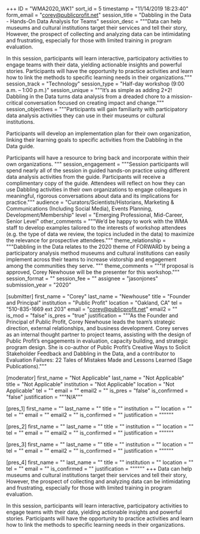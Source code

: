 +++
ID = "WMA2020_WK1"
sort_id = 5
timestamp = "11/14/2019 18:23:40"
form_email = "corey@publicprofit.net"
session_title = "Dabbling in the Data - Hands-On Data Analysis for Teams"
session_desc = """Data can help museums and cultural institutions target their services and tell their story,  However, the prospect of collecting and analyzing data can be intimidating and frustrating, especially for those with limited training in program evaluation.

In this session, participants will learn interactive, participatory activities to engage teams with their data, yielding actionable insights and powerful stories. Participants will have the opportunity to practice activities and learn how to link the methods to specific learning needs in their organizations."""
session_track = "Technology"
session_type = "Half-day workshop (9:00 a.m. – 1:00 p.m.)"
session_unique = """It’s as simple as adding 2+2! Dabbling in the Data turns data analysis from a dreaded chore to a mission-critical conversation focused on creating impact and change."""
session_objectives = """Participants will gain familiarity with participatory data analysis activities they can use in their museums or cultural institutions.

Participants will develop an implementation plan for their own organization, linking their learning goals to specific activities from the Dabbling in the Data guide.

Participants will have a resource to bring back and incorporate within their own organizations.
"""
session_engagement = """Session participants will spend nearly all of the session in guided hands-on practice using different data analysis activities from the guide. Participants will receive a complimentary copy of the guide. Attendees will reflect on how they can use Dabbling activities in their own organizations to engage colleagues in meaningful, rigorous conversations about data and its implications for practice."""
audience = "Curators/Scientists/Historians, Marketing & Communications (Including Social Media), Events Planning, Development/Membership"
level = "Emerging Professional, Mid-Career, Senior Level"
other_comments = """We’d be happy to work with the WMA staff to develop examples tailored to the interests of workshop attendees (e.g. the type of data we review, the topics included in the data) to maximize the relevance for prospective attendees."""
theme_relationship = """Dabbling in the Data relates to the 2020 theme of FORWARD by being a participatory analysis method museums and cultural institutions can easily implement across their teams to increase vistorship and engagement among the communities they serve. """
theme_comments = """If proposal is approved, Corey Newhouse will be the presenter for this workshop."""
session_format = ""
session_fee = ""
assignee = "jasonjones"
submission_year = "2020"

[submitter]
first_name = "Corey"
last_name = "Newhouse"
title = "Founder and Principal"
institution = "Public Profit"
location = "Oakland, CA"
tel = "510-835-1669 ext 203"
email = "corey@publicprofit.net"
email2 = ""
is_mod = "false"
is_pres = "true"
justification = """As the Founder and Principal of Public Profit, Corey Newhouse leads the team’s strategic direction, external relationships, and business development. Corey serves as an internal thought partner to project teams, assisting with the design of Public Profit’s engagements in evaluation, capacity building, and strategic program design. She is co-author of Public Profit’s Creative Ways to Solicit Stakeholder Feedback and Dabbling in the Data, and a contributor to Evaluation Failures: 22 Tales of Mistakes Made and Lessons Learned (Sage Publications)."""

[moderator]
first_name = "Not Applicable"
last_name = "Not Applicable"
title = "Not Applicable"
institution = "Not Applicable"
location = "Not Applicable"
tel = ""
email = ""
email2 = ""
is_pres = "false"
is_confirmed = "false"
justification = """N/A"""

[pres_1]
first_name = ""
last_name = ""
title = ""
institution = ""
location = ""
tel = ""
email = ""
email2 = ""
is_confirmed = ""
justification = """"""

[pres_2]
first_name = ""
last_name = ""
title = ""
institution = ""
location = ""
tel = ""
email = ""
email2 = ""
is_confirmed = ""
justification = """"""

[pres_3]
first_name = ""
last_name = ""
title = ""
institution = ""
location = ""
tel = ""
email = ""
email2 = ""
is_confirmed = ""
justification = """"""

[pres_4]
first_name = ""
last_name = ""
title = ""
institution = ""
location = ""
tel = ""
email = ""
is_confirmed = ""
justification = """"""
+++
Data can help museums and cultural institutions target their services and tell their story,  However, the prospect of collecting and analyzing data can be intimidating and frustrating, especially for those with limited training in program evaluation.

In this session, participants will learn interactive, participatory activities to engage teams with their data, yielding actionable insights and powerful stories. Participants will have the opportunity to practice activities and learn how to link the methods to specific learning needs in their organizations.